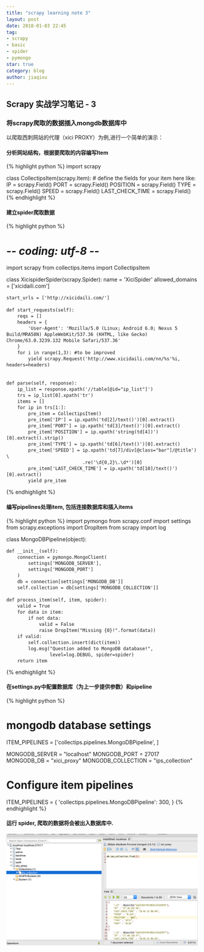 ```yaml
---
title: "scrapy learning note 3"
layout: post
date: 2018-01-03 22:45
tag:
- scrapy
- basic
- spider
- pymongo
star: true
category: blog
author: jiaqixu
---
```


## Scrapy 实战学习笔记 - 3

### 将scrapy爬取的数据插入mongdb数据库中

以爬取西刺网站的代理（xici PROXY）为例,进行一个简单的演示：

#### 分析网站结构，根据要爬取的内容编写Item
{% highlight python %}
import scrapy

class CollectipsItem(scrapy.Item):
    # define the fields for your item here like:
    IP = scrapy.Field()
    PORT = scrapy.Field()
    POSITION = scrapy.Field()
    TYPE = scrapy.Field()
    SPEED = scrapy.Field()
    LAST_CHECK_TIME = scrapy.Field()
{% endhighlight %}

#### 建立spider爬取数据
{% highlight python %}
# -*- coding: utf-8 -*-
import scrapy
from collectips.items import CollectipsItem


class XicispiderSpider(scrapy.Spider):
    name = 'XiciSpider'
    allowed_domains = ['xicidaili.com']

    start_urls = ['http://xicidaili.com/']

    def start_requests(self):
        reqs = []
        headers = {
            'User-Agent': 'Mozilla/5.0 (Linux; Android 6.0; Nexus 5 Build/MRA58N) AppleWebKit/537.36 (KHTML, like Gecko) Chrome/63.0.3239.132 Mobile Safari/537.36'
        }
        for i in range(1,3): #to be improved
            yield scrapy.Request('http://www.xicidaili.com/nn/%s'%i, headers=headers)


    def parse(self, response):
        ip_list = response.xpath('//table[@id="ip_list"]')
        trs = ip_list[0].xpath('tr')
        items = []
        for ip in trs[1:]:
            pre_item = CollectipsItem()
            pre_item['IP'] = ip.xpath('td[2]/text()')[0].extract()
            pre_item['PORT'] = ip.xpath('td[3]/text()')[0].extract()
            pre_item['POSITION'] = ip.xpath('string(td[4])')[0].extract().strip()
            pre_item['TYPE'] = ip.xpath('td[6]/text()')[0].extract()
            pre_item['SPEED'] = ip.xpath('td[7]/div[@class="bar"]/@title') \
                                .re('\d{0,2}\.\d*')[0]
            pre_item['LAST_CHECK_TIME'] = ip.xpath('td[10]/text()')[0].extract()
            yield pre_item
{% endhighlight %}

#### 编写pipelines处理item, 包括连接数据库和插入items
{% highlight python %}
import pymongo
from scrapy.conf import settings
from scrapy.exceptions import DropItem
from scrapy import log

class MongoDBPipeline(object):

    def __init__(self):
        connection = pymongo.MongoClient(
            settings['MONGODB_SERVER'],
            settings['MONGODB_PORT']
        )
        db = connection[settings['MONGODB_DB']]
        self.collection = db[settings['MONGODB_COLLECTION']]

    def process_item(self, item, spider):
        valid = True
        for data in item:
            if not data:
                valid = False
                raise DropItem("Missing {0}!".format(data))
        if valid:
            self.collection.insert(dict(item))
            log.msg("Question added to MongoDB database!",
                    level=log.DEBUG, spider=spider)
        return item
{% endhighlight %}

#### 在settings.py中配置数据库（为上一步提供参数）和pipeline
{% highlight python %}
# mongodb database settings
ITEM_PIPELINES = ['collectips.pipelines.MongoDBPipeline', ]

MONGODB_SERVER = "localhost"
MONGODB_PORT = 27017
MONGODB_DB = "xici_proxy"
MONGODB_COLLECTION = "ips_collection"

# Configure item pipelines
ITEM_PIPELINES = {
    'collectips.pipelines.MongoDBPipeline': 300,
}
{% endhighlight %}

#### 运行 spider, 爬取的数据将会被出入数据库中.

<img src="/assets/images/blog/scraped_mongo_result.jpg">
